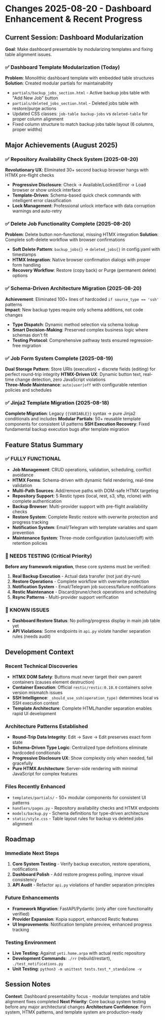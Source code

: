# Changes 2025-08-20 - Dashboard Enhancement & Recent Progress

## Current Session: Dashboard Modularization
**Goal**: Make dashboard presentable by modularizing templates and fixing table alignment issues.

### ✅ Dashboard Template Modularization (Today)
**Problem**: Monolithic dashboard template with embedded table structures  
**Solution**: Created modular partials for maintainability
- `partials/backup_jobs_section.html` - Active backup jobs table with "Add New Job" button
- `partials/deleted_jobs_section.html` - Deleted jobs table with restore/purge actions  
- Updated CSS classes: `job-table backup-jobs` vs `deleted-table` for proper column alignment
- Fixed column structure to match backup jobs table layout (6 columns, proper widths)

## Major Achievements (August 2025)

### ✅ Repository Availability Check System (2025-08-20)
**Revolutionary UX**: Eliminated 30+ second backup browser hangs with HTMX pre-flight checks
- **Progressive Disclosure**: Check → Available/Locked/Error → Load browser or show unlock interface
- **Template-Driven**: Schema-based quick check commands with intelligent error classification
- **Lock Management**: Professional unlock interface with data corruption warnings and auto-retry

### ✅ Delete Job Functionality Complete (2025-08-20)  
**Problem**: Delete button non-functional, missing HTMX integration
**Solution**: Complete soft-delete workflow with browser confirmations
- **Soft Delete Pattern**: `backup_jobs{}` → `deleted_jobs{}` in config.yaml with timestamps
- **HTMX Integration**: Native browser confirmation dialogs with proper form handling
- **Recovery Workflow**: Restore (copy back) or Purge (permanent delete) options

### ✅ Schema-Driven Architecture Migration (2025-08-20)
**Achievement**: Eliminated 100+ lines of hardcoded `if source_type == 'ssh'` patterns  
**Impact**: New backup types require only schema additions, not code changes
- **Type Dispatch**: Dynamic method selection via schema lookup  
- **Smart Decision-Making**: Preserved complex business logic where schemas don't fit
- **Testing Protocol**: Comprehensive pathway tests ensured regression-free migration

### ✅ Job Form System Complete (2025-08-19)
**Dual Storage Pattern**: Store URIs (execution) + discrete fields (editing) for perfect round-trip integrity
**HTMX-Driven UX**: Dynamic button text, real-time change detection, zero JavaScript violations  
**Three-Mode Maintenance**: `auto|user|off` with configurable retention policies and schedules

### ✅ Jinja2 Template Migration (2025-08-18)
**Complete Migration**: Legacy `{{VARIABLE}}` syntax → pure Jinja2 conditionals and includes
**Modular Partials**: 50+ reusable template components for consistent UI patterns
**SSH Execution Recovery**: Fixed fundamental backup execution bugs after template migration

## Feature Status Summary

### ✅ FULLY FUNCTIONAL
- **Job Management**: CRUD operations, validation, scheduling, conflict avoidance
- **HTMX Forms**: Schema-driven with dynamic field rendering, real-time validation  
- **Multi-Path Sources**: Add/remove paths with DOM-safe HTMX targeting
- **Repository Support**: 5 Restic types (local, rest, s3, sftp, rclone) with complete authentication
- **Backup Browser**: Multi-provider support with pre-flight availability checks
- **Restore System**: Complete Restic restore with overwrite protection and progress tracking
- **Notification System**: Email/Telegram with template variables and spam prevention
- **Maintenance System**: Three-mode configuration (auto/user/off) with retention policies

### 🔶 NEEDS TESTING (Critical Priority)
**Before any framework migration**, these core systems must be verified:
1. **Real Backup Execution** - Actual data transfer (not just dry-run)
2. **Restore Operations** - Complete workflow with overwrite protection  
3. **Notification System** - Email/Telegram job success/failure notifications
4. **Restic Maintenance** - Discard/prune/check operations and scheduling
5. **Rsync Patterns** - Multi-provider support verification

### 🚧 KNOWN ISSUES
- **Dashboard Restore Status**: No polling/progress display in main job table yet
- **API Violations**: Some endpoints in `api.py` violate handler separation rules (needs audit)

## Development Context

### Recent Technical Discoveries
- **HTMX DOM Safety**: Buttons must never target their own parent containers (causes element destruction)
- **Container Execution**: Official `restic/restic:0.18.0` containers solve version mismatch issues
- **SSH Intelligence**: `_should_use_ssh(operation_type)` determines local vs SSH execution context
- **Template Architecture**: Complete HTML/handler separation enables rapid UI development

### Architecture Patterns Established
- **Round-Trip Data Integrity**: Edit → Save → Edit preserves exact form state
- **Schema-Driven Type Logic**: Centralized type definitions eliminate hardcoded conditionals  
- **Progressive Disclosure UX**: Show complexity only when needed, fail gracefully
- **Pure HTMX Architecture**: Server-side rendering with minimal JavaScript for complex features

### Files Recently Enhanced
- `templates/partials/` - 50+ modular components for consistent UI patterns
- `handlers/pages.py` - Repository availability checks and HTMX endpoints
- `models/backup.py` - Schema definitions for type-driven architecture
- `static/style.css` - Table layout rules for backup vs deleted jobs alignment

## Roadmap

### Immediate Next Steps
1. **Core System Testing** - Verify backup execution, restore operations, notifications
2. **Dashboard Polish** - Add restore progress polling, improve visual consistency
3. **API Audit** - Refactor `api.py` violations of handler separation principles

### Future Enhancements  
- **Framework Migration**: FastAPI/Pydantic (only after core functionality verified)
- **Provider Expansion**: Kopia support, enhanced Restic features
- **UI Improvements**: Notification template preview, enhanced progress tracking

### Testing Environment
- **Live Testing**: Against `yeti.home.arpa` with actual restic repository
- **Development Commands**: `./rr` (rebuild/restart), `./test_notifications.py`
- **Unit Testing**: `python3 -m unittest tests.test_*_standalone -v`

## Session Notes

**Context**: Dashboard presentability focus - modular templates and table alignment fixes completed
**Next Priority**: Core backup system testing before any major architectural changes
**Architecture Confidence**: Form system, HTMX patterns, and template system are production-ready